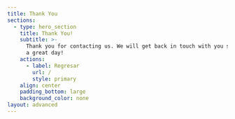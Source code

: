 ```yaml
---
title: Thank You
sections:
  - type: hero_section
    title: Thank You!
    subtitle: >-
      Thank you for contacting us. We will get back in touch with you soon. Have
      a great day!
    actions:
      - label: Regresar
        url: /
        style: primary
    align: center
    padding_bottom: large
    background_color: none
layout: advanced
---
```

